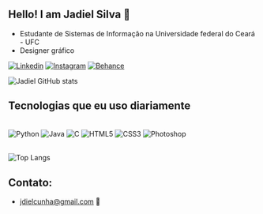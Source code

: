 ## Hello! I am Jadiel Silva 👋
- Estudante de Sistemas de Informação na Universidade federal do Ceará - UFC
- Designer gráfico

[![Linkedin](    https://img.shields.io/badge/LinkedIn-0077B5?style=for-the-badge&logo=linkedin&logoColor=white)](https://www.linkedin.com/in/jadiel-silva-7624b1322/)
[![Instagram](https://img.shields.io/badge/Instagram-E4405F?style=for-the-badge&logo=instagram&logoColor=white)](https://www.instagram.com/jsc_designr)
[![Behance](https://img.shields.io/badge/-Behance-blue?style=for-the-badge&logo=behance&logoColor=white)](https://www.behance.net/jadielsilva_Design)

![Jadiel GitHub stats](https://github-readme-stats.vercel.app/api?username=jadielSilva11&show_icons=true&theme=radical)

## Tecnologias que eu uso diariamente

<div style="display: inline_block"><br/>
    <img align="center" alt="Python" src="https://img.shields.io/badge/Python-3776AB?style=for-the-badge&logo=python&logoColor=white"/>
    <img align="center" alt="Java" src="https://img.shields.io/badge/Java-ED8B00?style=for-the-badge&logo=openjdk&logoColor=white"/>
    <img align="center" alt="C" src="https://img.shields.io/badge/C-00599C?style=for-the-badge&logo=c&logoColor=white"/>
    <img align="center" alt="HTML5" src="https://img.shields.io/badge/HTML5-E34F26?style=for-the-badge&logo=html5&logoColor=white"/>
    <img align="center" alt="CSS3" src="https://img.shields.io/badge/CSS3-1572B6?style=for-the-badge&logo=css3&logoColor=white"/>
    <img align="center" alt="Photoshop" src="https://img.shields.io/badge/Adobe%20Photoshop-31A8FF?style=for-the-badge&logo=Adobe%20Photoshop&logoColor=black"/>
    </div></br>

![Top Langs](https://github-readme-stats.vercel.app/api/top-langs/?username=JadielSilva11&_progress=true)

## Contato:

- <a href="mailto:jdielcunha@gmail.com">jdielcunha@gmail.com 📧</a>
